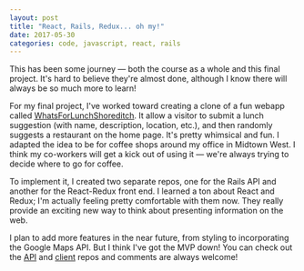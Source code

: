 ```yaml
---
layout: post
title: "React, Rails, Redux... oh my!"
date: 2017-05-30
categories: code, javascript, react, rails
---
```


This has been some journey — both the course as a whole and this final project. It's hard to believe they're almost done, although I know there will always be so much more to learn!

For my final project, I've worked toward creating a clone of a fun webapp called [WhatsForLunchShoreditch](http://whatsforlunchshoreditch.com/). It allow a visitor to submit a lunch suggestion (with name, description, location, etc.), and then randomly suggests a restaurant on the home page. It's pretty whimsical and fun. I adapted the idea to be for coffee shops around my office in Midtown West. I think my co-workers will get a kick out of using it — we're always trying to decide where to go for coffee.

To implement it, I created two separate repos, one for the Rails API and another for the React-Redux front end. I learned a ton about React and Redux; I'm actually feeling pretty comfortable with them now. They really provide an exciting new way to think about presenting information on the web.

I plan to add more features in the near future, from styling to incorporating the Google Maps API. But I think I've got the MVP down! You can check out the [API](https://github.com/adamfriedl/cafe-roulette-api) and [client](https://github.com/adamfriedl/cafe-roulette-client) repos and comments are always welcome!
